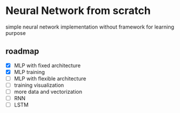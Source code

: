 # Neural Network from scratch

simple neural network implementation without framework
for learning purpose

## roadmap

- [X] MLP with fixed architecture
- [X] MLP training
- [ ] MLP with flexible architecture
- [ ] training visualization
- [ ] more data and vectorization
- [ ] RNN
- [ ] LSTM
